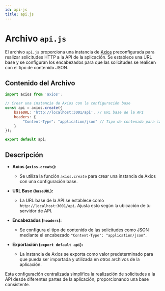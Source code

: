 ```yaml
---
id: api-js
title: api.js
---
```


# Archivo `api.js`

El archivo `api.js` proporciona una instancia de [Axios](https://axios-http.com/es/docs/intro) preconfigurada para realizar solicitudes HTTP a la API de la aplicación. Se establece una URL base y se configuran los encabezados para que las solicitudes se realicen con el tipo de contenido JSON.

## Contenido del Archivo

```javascript
import axios from 'axios';

// Crear una instancia de Axios con la configuración base
const api = axios.create({
    baseURL: 'http://localhost:3001/api', // URL base de la API
    headers: {
        "Content-Type": "application/json" // Tipo de contenido para las solicitudes (JSON)
    }
});

export default api;
```

## Descripción

- **Axios (`axios.create`):**
  - Se utiliza la función `axios.create` para crear una instancia de Axios con una configuración base.

- **URL Base (`baseURL`):**
  - La URL base de la API se establece como `http://localhost:3001/api`. Ajusta esto según la ubicación de tu servidor de API.

- **Encabezados (`headers`):**
  - Se configura el tipo de contenido de las solicitudes como JSON mediante el encabezado `"Content-Type": "application/json"`.

- **Exportación (`export default api`):**
  - La instancia de Axios se exporta como valor predeterminado para que pueda ser importada y utilizada en otros archivos de la aplicación.

Esta configuración centralizada simplifica la realización de solicitudes a la API desde diferentes partes de la aplicación, proporcionando una base consistente.

